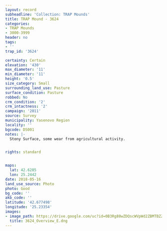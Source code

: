 ```yaml
---
layout: record
subheadline: 'Collection: TRAP Mounds'
title: TRAP Mound - 3624
categories:
- TRAP Mounds
- 3000-3999
header: no
tags:
- ''
trap_id: '3624'

certainty: Certain
elevation: '430'
max_diameter: '11'
min_diameter: '11'
height: '0.5'
size_category: Small
surrounding_land_use: Pasture
surface_condition: Pasture
robbed: No
crm_condition: '2'
crm_intactness: '2'
campaign: '2011'
source: Survey
municipality: Yasenovo Region
locality: ''
bgcode: DS001
notes: |-
  Stony Surface, some wear from agricultural activity.


rights: standard


maps:
  lat: 42.6285
  lon: 25.2442
date: 2018-05-16
land_use_source: Photo
photo: Good
bg_code: ''
akb_code: ''
latitude: '42.677498'
longitude: '25.23354'
images:
- image_path: https://drive.google.com/uc?id=0B3Rg88wZDQscWVpWd2ZBMTBZZms
  title: 3624_Overview_E.dng
---
```

